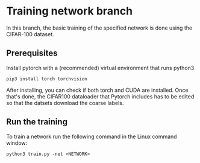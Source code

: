 # Training network branch
In this branch, the basic training of the specified network is done using the CIFAR-100 dataset.


## Prerequisites
Install pytorch with a (recommended) virtual environment that runs python3
```
pip3 install torch torchvision
```
After installing, you can check if both torch and CUDA are installed. Once that's done, the CIFAR100 dataloader that Pytorch includes has to be edited so that the datsets download the coarse labels. 

## Run the training
To train a network run the following command in the Linux command window:
```
python3 train.py -net <NETWORK>
```
